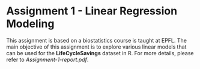 # Assignment 1 - Linear Regression Modeling

This assignment is based on a biostatistics course is taught at EPFL. The main objective of this assignment is to explore various linear models that can be used for the **LifeCycleSavings** dataset in R. For more details, please refer to *Assignment-1-report.pdf*.
